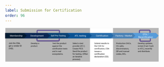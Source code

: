 ```yaml
---
label: Submission for Certification
order: 96
---
```

![](/static/certification/submission-for-certification.png)
